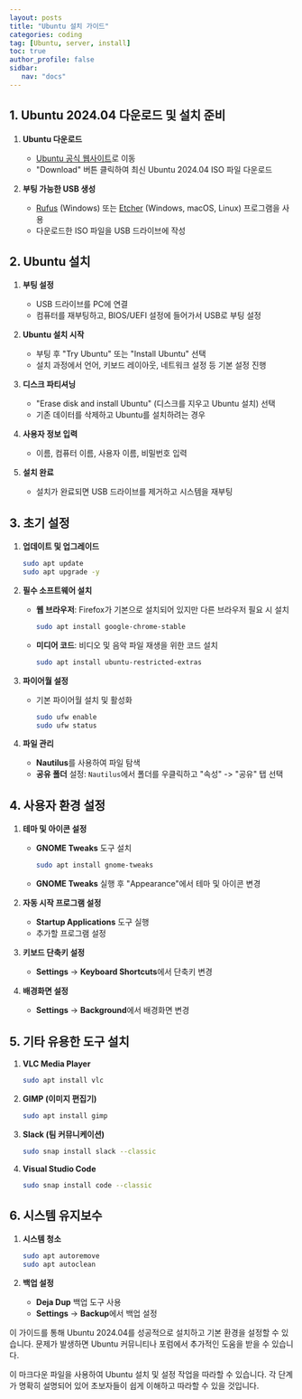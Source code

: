 ```yaml
---
layout: posts
title: "Ubuntu 설치 가이드"
categories: coding
tag: [Ubuntu, server, install]
toc: true
author_profile: false
sidbar:
   nav: "docs"
---
```


## 1. Ubuntu 2024.04 다운로드 및 설치 준비

1. **Ubuntu 다운로드**
   - [Ubuntu 공식 웹사이트](https://ubuntu.com/download/desktop)로 이동
   - "Download" 버튼 클릭하여 최신 Ubuntu 2024.04 ISO 파일 다운로드

2. **부팅 가능한 USB 생성**
   - [Rufus](https://rufus.ie) (Windows) 또는 [Etcher](https://www.balena.io/etcher/) (Windows, macOS, Linux) 프로그램을 사용
   - 다운로드한 ISO 파일을 USB 드라이브에 작성

## 2. Ubuntu 설치

1. **부팅 설정**
   - USB 드라이브를 PC에 연결
   - 컴퓨터를 재부팅하고, BIOS/UEFI 설정에 들어가서 USB로 부팅 설정

2. **Ubuntu 설치 시작**
   - 부팅 후 "Try Ubuntu" 또는 "Install Ubuntu" 선택
   - 설치 과정에서 언어, 키보드 레이아웃, 네트워크 설정 등 기본 설정 진행

3. **디스크 파티셔닝**
   - "Erase disk and install Ubuntu" (디스크를 지우고 Ubuntu 설치) 선택
   - 기존 데이터를 삭제하고 Ubuntu를 설치하려는 경우

4. **사용자 정보 입력**
   - 이름, 컴퓨터 이름, 사용자 이름, 비밀번호 입력

5. **설치 완료**
   - 설치가 완료되면 USB 드라이브를 제거하고 시스템을 재부팅

## 3. 초기 설정

1. **업데이트 및 업그레이드**
   ```bash
   sudo apt update
   sudo apt upgrade -y
   ```

2. **필수 소프트웨어 설치**
   - **웹 브라우저**: Firefox가 기본으로 설치되어 있지만 다른 브라우저 필요 시 설치
     ```bash
     sudo apt install google-chrome-stable
     ```
   - **미디어 코드**: 비디오 및 음악 파일 재생을 위한 코드 설치
     ```bash
     sudo apt install ubuntu-restricted-extras
     ```

3. **파이어월 설정**
   - 기본 파이어월 설치 및 활성화
     ```bash
     sudo ufw enable
     sudo ufw status
     ```

4. **파일 관리**
   - **Nautilus**를 사용하여 파일 탐색
   - **공유 폴더** 설정: `Nautilus`에서 폴더를 우클릭하고 "속성" -> "공유" 탭 선택

## 4. 사용자 환경 설정

1. **테마 및 아이콘 설정**
   - **GNOME Tweaks** 도구 설치
     ```bash
     sudo apt install gnome-tweaks
     ```
   - **GNOME Tweaks** 실행 후 "Appearance"에서 테마 및 아이콘 변경

2. **자동 시작 프로그램 설정**
   - **Startup Applications** 도구 실행
   - 추가할 프로그램 설정

3. **키보드 단축키 설정**
   - **Settings** -> **Keyboard Shortcuts**에서 단축키 변경

4. **배경화면 설정**
   - **Settings** -> **Background**에서 배경화면 변경

## 5. 기타 유용한 도구 설치

1. **VLC Media Player**
   ```bash
   sudo apt install vlc
   ```

2. **GIMP (이미지 편집기)**
   ```bash
   sudo apt install gimp
   ```

3. **Slack (팀 커뮤니케이션)**
   ```bash
   sudo snap install slack --classic
   ```

4. **Visual Studio Code**
   ```bash
   sudo snap install code --classic
   ```

## 6. 시스템 유지보수

1. **시스템 청소**
   ```bash
   sudo apt autoremove
   sudo apt autoclean
   ```

2. **백업 설정**
   - **Deja Dup** 백업 도구 사용
   - **Settings** -> **Backup**에서 백업 설정

이 가이드를 통해 Ubuntu 2024.04를 성공적으로 설치하고 기본 환경을 설정할 수 있습니다. 문제가 발생하면 Ubuntu 커뮤니티나 포럼에서 추가적인 도움을 받을 수 있습니다.


이 마크다운 파일을 사용하여 Ubuntu 설치 및 설정 작업을 따라할 수 있습니다. 각 단계가 명확히 설명되어 있어 초보자들이 쉽게 이해하고 따라할 수 있을 것입니다.
